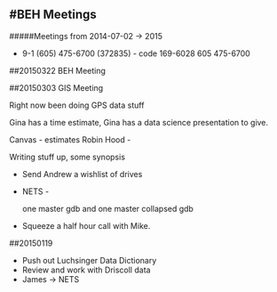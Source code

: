 #BEH Meetings
-----#####Meetings from 2014-07-02 -> 2015* 9-1 (605) 475-6700 (372835) - code 169-6028
605 475-6700

##20150322 BEH Meeting



##20150303 GIS Meeting

Right now been doing GPS data stuff

Gina has a time estimate, Gina has a data science presentation to give. 

Canvas - estimates
Robin Hood - 

Writing stuff up, some synopsis

* Send Andrew a wishlist of drives

* NETS - 

	one master gdb
	and one master collapsed gdb
	
* Squeeze a half hour call with Mike. 



##20150119

* Push out Luchsinger Data Dictionary
* Review and work with Driscoll data
* James -> NETS


